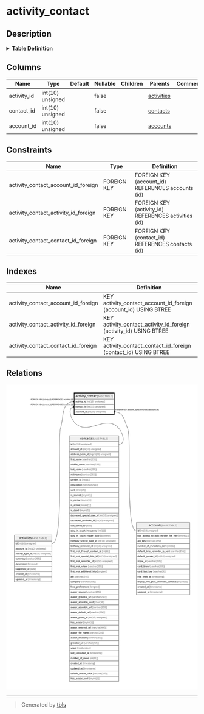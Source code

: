# activity_contact

## Description

<details>
<summary><strong>Table Definition</strong></summary>

```sql
CREATE TABLE `activity_contact` (
  `activity_id` int(10) unsigned NOT NULL,
  `contact_id` int(10) unsigned NOT NULL,
  `account_id` int(10) unsigned NOT NULL,
  KEY `activity_contact_activity_id_foreign` (`activity_id`),
  KEY `activity_contact_contact_id_foreign` (`contact_id`),
  KEY `activity_contact_account_id_foreign` (`account_id`),
  CONSTRAINT `activity_contact_account_id_foreign` FOREIGN KEY (`account_id`) REFERENCES `accounts` (`id`) ON DELETE CASCADE,
  CONSTRAINT `activity_contact_activity_id_foreign` FOREIGN KEY (`activity_id`) REFERENCES `activities` (`id`) ON DELETE CASCADE,
  CONSTRAINT `activity_contact_contact_id_foreign` FOREIGN KEY (`contact_id`) REFERENCES `contacts` (`id`) ON DELETE CASCADE
) ENGINE=InnoDB DEFAULT CHARSET=utf8mb4 COLLATE=utf8mb4_unicode_ci
```

</details>

## Columns

| Name | Type | Default | Nullable | Children | Parents | Comment |
| ---- | ---- | ------- | -------- | -------- | ------- | ------- |
| activity_id | int(10) unsigned |  | false |  | [activities](activities.md) |  |
| contact_id | int(10) unsigned |  | false |  | [contacts](contacts.md) |  |
| account_id | int(10) unsigned |  | false |  | [accounts](accounts.md) |  |

## Constraints

| Name | Type | Definition |
| ---- | ---- | ---------- |
| activity_contact_account_id_foreign | FOREIGN KEY | FOREIGN KEY (account_id) REFERENCES accounts (id) |
| activity_contact_activity_id_foreign | FOREIGN KEY | FOREIGN KEY (activity_id) REFERENCES activities (id) |
| activity_contact_contact_id_foreign | FOREIGN KEY | FOREIGN KEY (contact_id) REFERENCES contacts (id) |

## Indexes

| Name | Definition |
| ---- | ---------- |
| activity_contact_account_id_foreign | KEY activity_contact_account_id_foreign (account_id) USING BTREE |
| activity_contact_activity_id_foreign | KEY activity_contact_activity_id_foreign (activity_id) USING BTREE |
| activity_contact_contact_id_foreign | KEY activity_contact_contact_id_foreign (contact_id) USING BTREE |

## Relations

![er](activity_contact.svg)

---

> Generated by [tbls](https://github.com/k1LoW/tbls)
